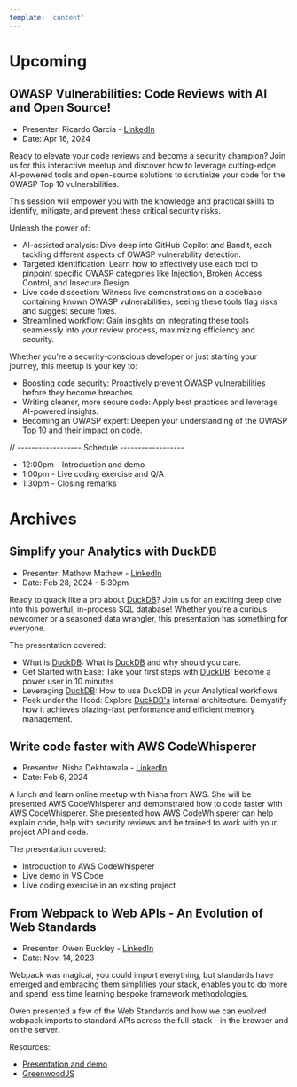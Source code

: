 ```yaml
---
template: 'content'
---
```


# Upcoming

## OWASP Vulnerabilities: Code Reviews with AI and Open Source!

* Presenter:  Ricardo Garcia - [LinkedIn](https://www.linkedin.com/in/ricardo-garcia-quiroz/)
* Date:   Apr 16, 2024


Ready to elevate your code reviews and become a security champion? Join us for this interactive meetup and discover how to leverage cutting-edge AI-powered tools and open-source solutions to scrutinize your code for the OWASP Top 10 vulnerabilities. 

This session will empower you with the knowledge and practical skills to identify, mitigate, and prevent these critical security risks.

Unleash the power of:

* AI-assisted analysis: Dive deep into GitHub Copilot and Bandit, each tackling different aspects of OWASP vulnerability detection.
* Targeted identification: Learn how to effectively use each tool to pinpoint specific OWASP categories like Injection, Broken Access Control, and Insecure Design.
* Live code dissection: Witness live demonstrations on a codebase containing known OWASP vulnerabilities, seeing these tools flag risks and suggest secure fixes.
* Streamlined workflow: Gain insights on integrating these tools seamlessly into your review process, maximizing efficiency and security.

Whether you're a security-conscious developer or just starting your journey, this meetup is your key to:

* Boosting code security: Proactively prevent OWASP vulnerabilities before they become breaches.
* Writing cleaner, more secure code: Apply best practices and leverage AI-powered insights.
* Becoming an OWASP expert: Deepen your understanding of the OWASP Top 10 and their impact on code.


// ------------------ Schedule ------------------
* 12:00pm - Introduction and demo
* 1:00pm - Live coding exercise and Q/A
* 1:30pm - Closing remarks


# Archives

## Simplify your Analytics with DuckDB

* Presenter:  Mathew Mathew - [LinkedIn](https://www.linkedin.com/in/mathewma/)
* Date:   Feb 28, 2024 - 5:30pm

Ready to quack like a pro about [DuckDB](https://duckdb.org/)? Join us for an exciting deep dive into this powerful, in-process SQL database! Whether you're a curious newcomer or a seasoned data wrangler, this presentation has something for everyone.

The presentation covered:

* What is [DuckDB](https://duckdb.org/): What is [DuckDB](https://duckdb.org/) and why should you care.
* Get Started with Ease: Take your first steps with [DuckDB](https://duckdb.org/)! Become a power user in 10 minutes
* Leveraging [DuckDB](https://duckdb.org/): How to use DuckDB in your Analytical workflows
* Peek under the Hood: Explore [DuckDB's](https://duckdb.org/) internal architecture. Demystify how it achieves blazing-fast performance and efficient memory management.



## Write code faster with AWS CodeWhisperer

* Presenter:  Nisha Dekhtawala - [LinkedIn](https://www.linkedin.com/in/ndekhtawala/)
* Date:   Feb 6, 2024

A lunch and learn online meetup with Nisha from AWS. She will be presented AWS CodeWhisperer and demonstrated how to code faster with AWS CodeWhisperer. She presented how AWS CodeWhisperer can help explain code, help with security reviews and be trained to work with your project API and code.

The presentation covered:
* Introduction to AWS CodeWhisperer
* Live demo in VS Code
* Live coding exercise in an existing project


## From Webpack to Web APIs - An Evolution of Web Standards

* Presenter:  Owen Buckley - [LinkedIn](https://www.linkedin.com/in/owen-buckley-91393447/)
* Date:   Nov. 14, 2023

Webpack was magical, you could import everything, but standards have emerged and embracing them simplifies your stack, enables you to do more and spend less time learning bespoke framework methodologies.

Owen presented a few of the Web Standards and how we can evolved webpack imports to standard APIs across the full-stack - in the browser and on the server.

Resources:

* [Presentation and demo](https://github.com/thescientist13/from-webpack-to-web-apis)
* [GreenwoodJS](https://www.greenwoodjs.io/)